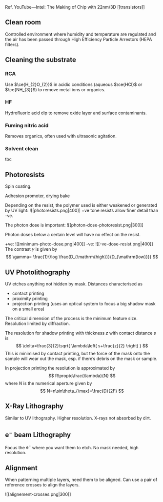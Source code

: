 Ref. YouTube—Intel: The Making of  Chip with 22nm/3D [[transistors]] 

## Clean room
Controlled environment where humidity and temperature are regulated and the air has been passed through High Efficiency Particle Arrestors (HEPA filters).

## Cleaning the substrate
### RCA
Use $\ce{H_{2}O_{2}}$ in acidic conditions (aqueous $\ce{HCl}$ or $\ce{NH_{3}}$) to remove metal ions or organics.

### HF
Hydrofluoric acid dip to remove oxide layer and surface contaminants.

### Fuming nitric acid
Removes organics, often used with ultrasonic agitation.

### Solvent clean
tbc

## Photoresists
Spin coating.

Adhesion promoter, drying bake

Depending on the resist, the polymer used is either weakened or generated by $\mathrm{UV}$ light:
![[photoresists.png|400]]
+ve tone resists allow finer detail than -ve.

The photon dose is important:
![[photon-dose-photoresist.png|300]]


Photon doses below a certain level will have no effect on the resist.

+ve:
![[minimum-photo-dose.png|400]]
-ve:
![[-ve-dose-resist.png|400]]
The contrast $\gamma$ is given by
$$
\gamma= \frac{1}{\log \frac{D_{\mathrm{high}}}{D_{\mathrm{low}}}}
$$
## $\mathrm{UV}$ Photolithography

$\mathrm{UV}$ etches anything not hidden by mask. Distances characterised as
- contact printing
- proximity printing
- projection printing (uses an optical system to focus a big shadow mask on a small area)

The critical dimension of the process is the minimum feature size. Resolution limited by diffraction.

The resolution for shadow printing with thickness $z$ with contact distance $s$ is
$$
\delta=\frac{3}{2}\sqrt{ \lambda\left( s+\frac{z}{2} \right) }
$$
This is minimised by contact printing, but the force of the mask onto the sample will wear out the mask, esp. if there’s debris on the mask or sample.


In projection printing the resolution is approximated by
$$
R\propto\frac{\lambda}{N}
$$
where $N$ is the numerical aperture given by
$$
N=n\sin\theta_{\max}=\frac{D}{2F}
$$
## X-Ray Lithography

Similar to $\mathrm{UV}$ lithography. Higher resolution. X-rays not absorbed by dirt.

## $\mathrm{e}^{-}$ beam Lithography

Focus the $\mathrm{e}^{-}$ where you want them to etch. No mask needed, high resolution.

## Alignment

When patterning multiple layers, need them to be aligned. Can use a pair of reference crosses to align the layers.

![[alignement-crosses.png|300]]

